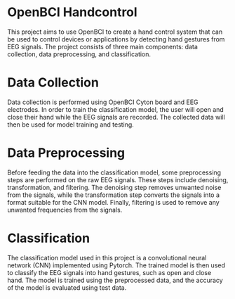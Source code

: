 # OpenBCI Handcontrol

This project aims to use OpenBCI to create a hand control system that can be used to control devices or applications by detecting hand gestures from EEG signals. The project consists of three main components: data collection, data preprocessing, and classification.

# Data Collection

Data collection is performed using OpenBCI Cyton board and EEG electrodes. In order to train the classification model, the user will open and close their hand while the EEG signals are recorded. The collected data will then be used for model training and testing.

# Data Preprocessing

Before feeding the data into the classification model, some preprocessing steps are performed on the raw EEG signals. These steps include denoising, transformation, and filtering. The denoising step removes unwanted noise from the signals, while the transformation step converts the signals into a format suitable for the CNN model. Finally, filtering is used to remove any unwanted frequencies from the signals.

# Classification

The classification model used in this project is a convolutional neural network (CNN) implemented using Pytorch. The trained model is then used to classify the EEG signals into hand gestures, such as open and close hand. The model is trained using the preprocessed data, and the accuracy of the model is evaluated using test data.
